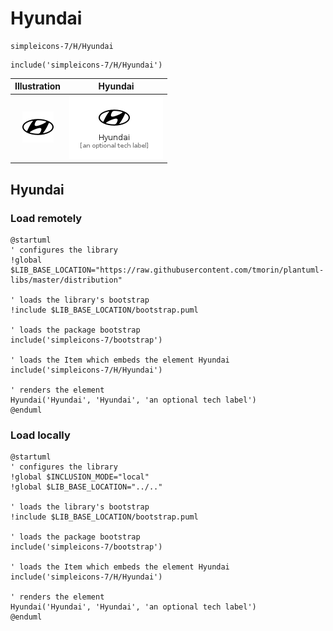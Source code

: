 # Hyundai


```text
simpleicons-7/H/Hyundai
```

```text
include('simpleicons-7/H/Hyundai')
```



| Illustration | Hyundai |
| :---: | :---: |
| ![illustration for Illustration](../../simpleicons-7/H/Hyundai.png) | ![illustration for Hyundai](../../simpleicons-7/H/Hyundai.Local.png) |




## Hyundai

### Load remotely
```plantuml
@startuml
' configures the library
!global $LIB_BASE_LOCATION="https://raw.githubusercontent.com/tmorin/plantuml-libs/master/distribution"

' loads the library's bootstrap
!include $LIB_BASE_LOCATION/bootstrap.puml

' loads the package bootstrap
include('simpleicons-7/bootstrap')

' loads the Item which embeds the element Hyundai
include('simpleicons-7/H/Hyundai')

' renders the element
Hyundai('Hyundai', 'Hyundai', 'an optional tech label')
@enduml
```

### Load locally
```plantuml
@startuml
' configures the library
!global $INCLUSION_MODE="local"
!global $LIB_BASE_LOCATION="../.."

' loads the library's bootstrap
!include $LIB_BASE_LOCATION/bootstrap.puml

' loads the package bootstrap
include('simpleicons-7/bootstrap')

' loads the Item which embeds the element Hyundai
include('simpleicons-7/H/Hyundai')

' renders the element
Hyundai('Hyundai', 'Hyundai', 'an optional tech label')
@enduml
```

